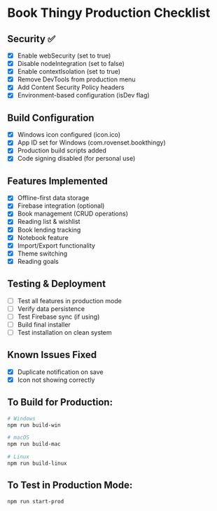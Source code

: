 # Book Thingy Production Checklist

## Security ✅
- [x] Enable webSecurity (set to true)
- [x] Disable nodeIntegration (set to false)
- [x] Enable contextIsolation (set to true)
- [x] Remove DevTools from production menu
- [x] Add Content Security Policy headers
- [x] Environment-based configuration (isDev flag)

## Build Configuration
- [x] Windows icon configured (icon.ico)
- [x] App ID set for Windows (com.rovenset.bookthingy)
- [x] Production build scripts added
- [x] Code signing disabled (for personal use)

## Features Implemented
- [x] Offline-first data storage
- [x] Firebase integration (optional)
- [x] Book management (CRUD operations)
- [x] Reading list & wishlist
- [x] Book lending tracking
- [x] Notebook feature
- [x] Import/Export functionality
- [x] Theme switching
- [x] Reading goals

## Testing & Deployment
- [ ] Test all features in production mode
- [ ] Verify data persistence
- [ ] Test Firebase sync (if using)
- [ ] Build final installer
- [ ] Test installation on clean system

## Known Issues Fixed
- [x] Duplicate notification on save
- [x] Icon not showing correctly

## To Build for Production:
```bash
# Windows
npm run build-win

# macOS
npm run build-mac

# Linux
npm run build-linux
```

## To Test in Production Mode:
```bash
npm run start-prod
```